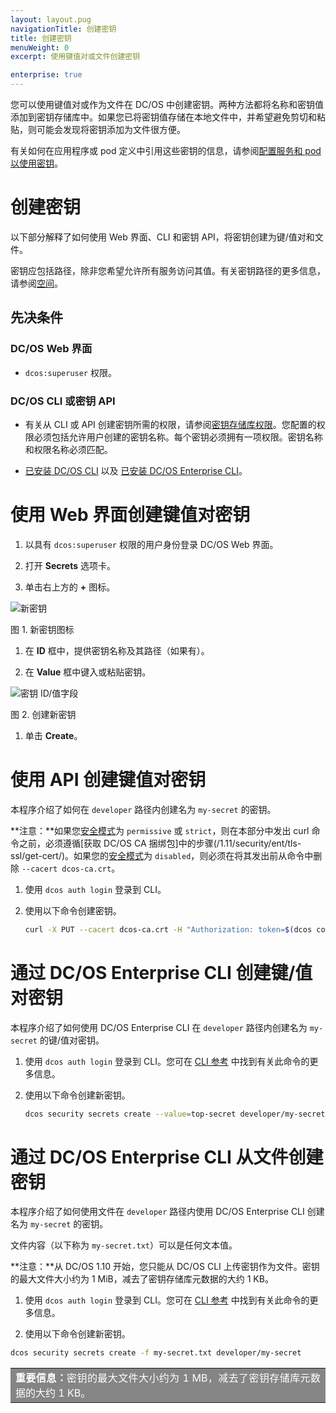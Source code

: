 ```yaml
---
layout: layout.pug
navigationTitle: 创建密钥
title: 创建密钥
menuWeight: 0
excerpt: 使用键值对或文件创建密钥

enterprise: true
---
```

<!-- The source repository for this topic is https://github.com/dcos/dcos-docs-site -->


您可以使用键值对或作为文件在 DC/OS 中创建密钥。两种方法都将名称和密钥值添加到密钥存储库中。如果您已将密钥值存储在本地文件中，并希望避免剪切和粘贴，则可能会发现将密钥添加为文件很方便。

有关如何在应用程序或 pod 定义中引用这些密钥的信息，请参阅[配置服务和 pod 以使用密钥](/zh/1.11/security/ent/secrets/use-secrets/)。

# 创建密钥

以下部分解释了如何使用 Web 界面、CLI 和密钥 API，将密钥创建为键/值对和文件。

密钥应包括路径，除非您希望允许所有服务访问其值。有关密钥路径的更多信息，请参阅[空间](/zh/1.11/security/ent/#spaces)。

## 先决条件

### DC/OS Web 界面
- `dcos:superuser` 权限。

### DC/OS CLI 或密钥 API

- 有关从 CLI 或 API 创建密钥所需的权限，请参阅[密钥存储库权限](/zh/1.11/security/ent/perms-reference/#secrets)。您配置的权限必须包括允许用户创建的密钥名称。每个密钥必须拥有一项权限。密钥名称和权限名称必须匹配。

- [已安装 DC/OS CLI](/zh/1.11/cli/install/) 以及 [已安装 DC/OS Enterprise CLI](/zh/1.11/cli/enterprise-cli/#ent-cli-install)。

# <a name="ui"></a>使用 Web 界面创建键值对密钥

1. 以具有 `dcos:superuser` 权限的用户身份登录 DC/OS Web 界面。

1. 打开 **Secrets** 选项卡。

1. 单击右上方的 **+** 图标。

 ![新密钥](/zh/1.11/img/new-secret.png)

 图 1. 新密钥图标

1. 在 **ID** 框中，提供密钥名称及其路径（如果有）。

1. 在 **Value** 框中键入或粘贴密钥。

 ![密钥 ID/值字段](/zh/1.11/img/create-secret.png)

 图 2. 创建新密钥

1. 单击 **Create**。

# <a name="api"></a>使用 API 创建键值对密钥

本程序介绍了如何在 `developer` 路径内创建名为 `my-secret` 的密钥。

**注意：**如果您[安全模式](/zh/1.11/installing/ent/custom/configuration/configuration-parameters/#security-enterprise)为 `permissive` 或 `strict`，则在本部分中发出 curl 命令之前，必须遵循[获取 DC/OS CA 捆绑包]中的步骤(/1.11/security/ent/tls-ssl/get-cert/)。如果您的[安全模式](/zh/1.11/installing/ent/custom/configuration/configuration-parameters/#security-enterprise)为 `disabled`，则必须在将其发出前从命令中删除 `--cacert dcos-ca.crt`。

1. 使用 `dcos auth login` 登录到 CLI。

1. 使用以下命令创建密钥。

   ```bash
   curl -X PUT --cacert dcos-ca.crt -H "Authorization: token=$(dcos config show core.dcos_acs_token)" -d '{"value":"very-secret"}' $(dcos config show core.dcos_url)/secrets/v1/secret/default/developer/my-secret -H 'Content-Type: application/json'
   ```

# <a name="cli"></a>通过 DC/OS Enterprise CLI 创建键/值对密钥

本程序介绍了如何使用 DC/OS Enterprise CLI 在 `developer` 路径内创建名为 `my-secret` 的键/值对密钥。

1. 使用 `dcos auth login` 登录到 CLI。您可在 [CLI 参考](/zh/1.11/cli/command-reference/dcos-auth/dcos-auth-login/) 中找到有关此命令的更多信息。

1. 使用以下命令创建新密钥。

   ```bash
   dcos security secrets create --value=top-secret developer/my-secret
   ```

# 通过 DC/OS Enterprise CLI 从文件创建密钥

本程序介绍了如何使用文件在 `developer` 路径内使用 DC/OS Enterprise CLI 创建名为 `my-secret` 的密钥。

文件内容（以下称为 `my-secret.txt`）可以是任何文本值。

**注意：**从 DC/OS 1.10 开始，您只能从 DC/OS CLI 上传密钥作为文件。密钥的最大文件大小约为 1 MiB，减去了密钥存储库元数据的大约 1 KB。

1. 使用 `dcos auth login` 登录到 CLI。您可在 [CLI 参考](/zh/1.11/cli/command-reference/dcos-auth/dcos-auth-login/) 中找到有关此命令的更多信息。

1. 使用以下命令创建新密钥。

  ```bash
  dcos security secrets create -f my-secret.txt developer/my-secret
  ```

<table class=“table” bgcolor=#858585>
    <tr> 
  <td align=justify style=color:white><strong>重要信息：</strong>密钥的最大文件大小约为 1 MB，减去了密钥存储库元数据的大约 1 KB。</td> 
    </tr> 
</table>
